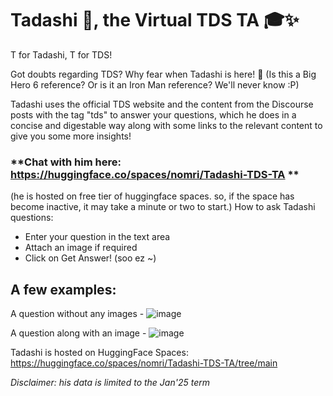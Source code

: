 # Tadashi 🤖, the Virtual TDS TA 🎓✨

T for Tadashi, T for TDS!

Got doubts regarding TDS? Why fear when Tadashi is here! 🎀
(Is this a Big Hero 6 reference? Or is it an Iron Man reference? We'll never know :P)

Tadashi uses the official TDS website and the content from the Discourse posts with the tag "tds" to answer your questions, which he does in a concise and digestable way along with some links to the relevant content to give you some more insights!

### **Chat with him here: https://huggingface.co/spaces/nomri/Tadashi-TDS-TA **
(he is hosted on free tier of huggingface spaces. so, if the space has become inactive, it may take a minute or two to start.)
How to ask Tadashi questions:
- Enter your question in the text area
- Attach an image if required
- Click on Get Answer! (soo ez ~)


## A few examples: 
A question without any images - 
![image](https://github.com/user-attachments/assets/47dcc0c2-d5d6-4981-9191-83f89ac61c55)


A question along with an image - 
![image](https://github.com/user-attachments/assets/640a2297-3e39-4c17-bd85-f2aa70fdab10)


Tadashi is hosted on HuggingFace Spaces: https://huggingface.co/spaces/nomri/Tadashi-TDS-TA/tree/main

_Disclaimer: his data is limited to the Jan'25 term_

